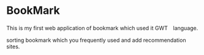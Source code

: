 # BookMark

This is my first web application of bookmark which used it GWT　language.

sorting bookmark which you frequently used and add recommendation sites.
